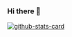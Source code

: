 ### Hi there 👋

<!--
**Kotmin/Kotmin** is a ✨ _special_ ✨ repository because its `README.md` (this file) appears on your GitHub profile.

Here are some ideas to get you started:

- 🔭 I’m currently working on ...
- 🌱 I’m currently learning ...
- 👯 I’m looking to collaborate on ...
- 🤔 I’m looking for help with ...
- 💬 Ask me about ...
- 📫 How to reach me: ...
- 😄 Pronouns: ...
- ⚡ Fun fact: ...
-->
[![github-stats-card](https://kasroudra-stats-card.onrender.com/lang?user=Kotmin&layout=compact&type=donut&theme=dracula)](https://github.com/KasRoudra/github-stats-card)

